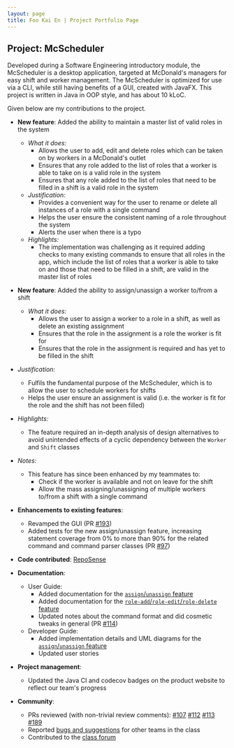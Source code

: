 ```yaml
---
layout: page
title: Foo Kai En | Project Portfolio Page
---
```


## Project: McScheduler

Developed during a Software Engineering introductory module, the McScheduler is a desktop application, targeted at
McDonald's managers for easy shift and worker management. The McScheduler is optimized for use via a CLI, while still
having benefits of a GUI, created with JavaFX. This project is written in Java in OOP style, and has about 10 kLoC.

Given below are my contributions to the project.

* **New feature**: Added the ability to maintain a master list of valid roles in the system
  * _What it does:_
    * Allows the user to add, edit and delete roles which can be taken on by workers in a McDonald's outlet
    * Ensures that any role added to the list of roles that a worker is able to take on is a valid role in the system
    * Ensures that any role added to the list of roles that need to be filled in a shift is a valid role in the system 
  * _Justification:_
    * Provides a convenient way for the user to rename or delete all instances of a role with a single command
    * Helps the user ensure the consistent naming of a role throughout the system
    * Alerts the user when there is a typo
  * _Highlights:_
    * The implementation was challenging as it required adding checks to many existing commands to ensure that all roles
      in the app, which include the list of roles that a worker is able to take on and those that need to be filled in a
      shift, are valid in the master list of roles


* **New feature**: Added the ability to assign/unassign a worker to/from a shift
  * _What it does:_
    * Allows the user to assign a worker to a role in a shift, as well as delete an existing assignment
    * Ensures that the role in the assignment is a role the worker is fit for
    * Ensures that the role in the assignment is required and has yet to be filled in the shift

<div style="page-break-after: always;"></div>

  * _Justification:_
    * Fulfils the fundamental purpose of the McScheduler, which is to allow the user to schedule workers for shifts
    * Helps the user ensure an assignment is valid (i.e. the worker is fit for the role and the shift has not been filled)
  * _Highlights:_
    * The feature required an in-depth analysis of design alternatives to avoid unintended effects of a cyclic
      dependency between the `Worker` and `Shift` classes
  * _Notes:_
    * This feature has since been enhanced by my teammates to:
      * Check if the worker is available and not on leave for the shift
      * Allow the mass assigning/unassigning of multiple workers to/from a shift with a single command


* **Enhancements to existing features**:
  * Revamped the GUI (PR [\#193](https://github.com/AY2021S1-CS2103-F10-4/tp/pull/193))
  * Added tests for the new assign/unassign feature, increasing statement coverage from 0% to more than 90% for the
    related command and command parser classes (PR [\#97](https://github.com/AY2021S1-CS2103-F10-4/tp/pull/97))


* **Code contributed**: [RepoSense](https://nus-cs2103-ay2021s1.github.io/tp-dashboard/#breakdown=true&search=wakululuu)


* **Documentation**:
  * User Guide:
    * Added documentation for the [`assign`/`unassign` feature](../UserGuide.md#assigning-a-worker-to-a-role-in-a-shift-assign)
    * Added documentation for the [`role-add`/`role-edit`/`role-delete` feature](../UserGuide.md#adding-a-role-role-add)
    * Updated notes about the command format and did cosmetic tweaks in general (PR [\#114](https://github.com/AY2021S1-CS2103-F10-4/tp/pull/114))
  * Developer Guide:
    * Added implementation details and UML diagrams for the [`assign`/`unassign` feature](../DeveloperGuide.md#assignunassign-feature)
    * Updated user stories


* **Project management**:
  * Updated the Java CI and codecov badges on the product website to reflect our team's progress


* **Community**:
  * PRs reviewed (with non-trivial review comments): [\#107](https://github.com/AY2021S1-CS2103-F10-4/tp/pull/107)
    [\#112](https://github.com/AY2021S1-CS2103-F10-4/tp/pull/112) [\#113](https://github.com/AY2021S1-CS2103-F10-4/tp/pull/113)
    [\#189](https://github.com/AY2021S1-CS2103-F10-4/tp/pull/189)
  * Reported [bugs and suggestions](https://github.com/wakululuu/ped/issues) for other teams in the class
  * Contributed to the [class forum](https://github.com/nus-cs2103-AY2021S1/forum/issues/11) 
